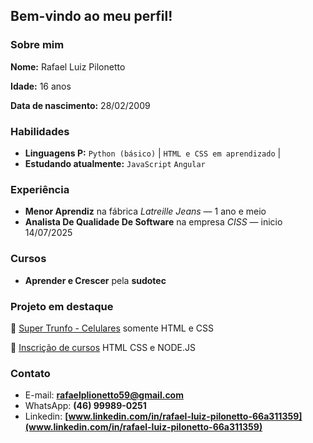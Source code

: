 ## Bem-vindo ao meu perfil!

### Sobre mim

**Nome:** Rafael Luiz Pilonetto

**Idade:** 16 anos

**Data de nascimento:** 28/02/2009

###  Habilidades

* **Linguagens P:**
  `Python (básico)` | `HTML e CSS em aprendizado`  | 
* **Estudando atualmente:**
 `JavaScript` `Angular`



###  Experiência

*  **Menor Aprendiz** na fábrica *Latreille Jeans* — 1 ano e meio
*  **Analista De Qualidade De Software** na empresa *CISS* — inicio 14/07/2025 


###  Cursos

*  **Aprender e Crescer** pela **sudotec**

  
###  Projeto em destaque

🔗 [Super Trunfo - Celulares](https://rafaelluizpilonetto.github.io/Super-Trunfo/)  somente HTML e CSS

🔗 [Inscrição de cursos]( https://github.com/rafaelluizpilonetto/aaaaa.git) HTML CSS e NODE.JS




### Contato

* E-mail: **[rafaelplionetto59@gmail.com](rafaelplionetto59@gmail.com)**
* WhatsApp: **(46) 99989-0251**
* Linkedin: **[www.linkedin.com/in/rafael-luiz-pilonetto-66a311359](www.linkedin.com/in/rafael-luiz-pilonetto-66a311359)**

